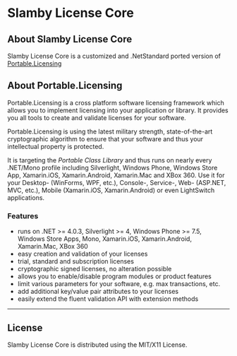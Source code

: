 # Slamby License Core

## About Slamby License Core

Slamby License Core is a customized and .NetStandard ported version of [Portable.Licensing](https://github.com/dnauck/Portable.Licensing)


## About Portable.Licensing ##

Portable.Licensing is a cross platform software licensing framework which allows you to implement licensing into your application or library. It provides you all tools to create and validate licenses for your software.

Portable.Licensing is using the latest military strength, state-of-the-art cryptographic algorithm to ensure that your software and thus your intellectual property is protected.

It is targeting the *Portable Class Library* and thus runs on nearly every .NET/Mono profile including Silverlight, Windows Phone, Windows Store App, Xamarin.iOS, Xamarin.Android, Xamarin.Mac and XBox 360. Use it for your Desktop- (WinForms, WPF, etc.), Console-, Service-, Web- (ASP.NET, MVC, etc.), Mobile (Xamarin.iOS, Xamarin.Android) or even LightSwitch applications.

### Features ###

- runs on .NET >= 4.0.3, Silverlight >= 4, Windows Phone >= 7.5, Windows Store Apps, Mono, Xamarin.iOS, Xamarin.Android, Xamarin.Mac, XBox 360
- easy creation and validation of your licenses
- trial, standard and subscription licenses
- cryptographic signed licenses, no alteration possible
- allows you to enable/disable program modules or product features
- limit various parameters for your software, e.g. max transactions, etc.
- add additional key/value pair attributes to your licenses
- easily extend the fluent validation API with extension methods

----------

## License ##

Slamby License Core is distributed using the MIT/X11 License.